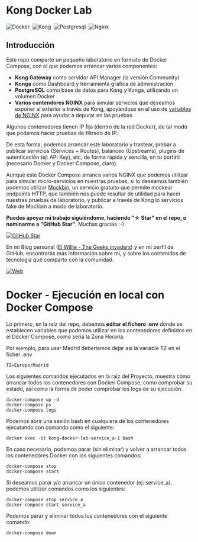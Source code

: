 # Kong Docker Lab

![Docker](https://img.shields.io/badge/Docker-2496ED?&style=flat&logo=docker&logoColor=ffffff)&nbsp;
![Kong](https://img.shields.io/badge/Kong-1AA687?style=flat&logo=Kongregate&logoColor=FFFFFF)&nbsp;
![Postgresql](https://img.shields.io/badge/Postgresql-FFFFFF?style=flat&logo=postgresql&logoColor=316192)&nbsp;
![Nginx](https://img.shields.io/badge/nginx-%23009639.svg?style=flat&logo=nginx&logoColor=white)

## Introducción

Este repo comparte un pequeño laboratorio en formato de Docker Compose, con el que podemos arrancar varios componentes:

* **Kong Gateway** como servidor API Manager (la versión Community)
* **Konga** como Dashboard y herramienta gráfica de administración
* **PostgreSQL** como base de datos para Kong y Konga, utilizando un volumen Docker
* **Varios contendores NGINX** para simular servicios que deseamos exponer al exterior a través de Kong, apoyándose en el uso de [variables de NGINX](http://nginx.org/en/docs/varindex.html) para ayudar a depurar en las pruebas

Algunos contenedores tienen IP fija (dentro de la red Docker), de tal modo que podamos hacer pruebas de filtrado de IP.

De esta forma, podemos arrancar este laboratorio y trastear, probar a publicar servicios (Services + Routes), balanceo (Upstreams), plugins de autenticación (ej: API Key), etc, de forma rápida y sencilla, en tu portátil (necesario Docker y Docker Compose, claro).

Aunque este Docker Compose arranca varios NGINX que podemos utilizar para simular micro-servicios en nuestras pruebas, si lo deseamos también podemos utilizar [Mockbin](https://mockbin.org/), un servicio gratuito que permite mockear endpoints HTTP, que también nos puede resultar de utilidad para hacer nuestras pruebas de laboratorio, y publicar a través de Kong lo servicios fake de Mockbin a modo de laboratorio.

**Puedes apoyar mi trabajo siguiéndome, haciendo "☆ Star" en el repo, o nominarme a "GitHub Star"**. Muchas gracias :-) 

[![GitHub Star](https://img.shields.io/badge/GitHub-Nominar_a_star-yellow?style=for-the-badge&logo=github&logoColor=white&labelColor=101010)](https://stars.github.com/nominate/)

En mi Blog personal ([El Willie - The Geeks invaders](https://elwillie.es)) y en mi perfil de GitHub, encontrarás más información sobre mi, y sobre los contenidos de tecnología que comparto con la comunidad.

[![Web](https://img.shields.io/badge/GitHub-ElWillieES-14a1f0?style=for-the-badge&logo=github&logoColor=white&labelColor=101010)](https://github.com/ElWillieES)

# Docker - Ejecución en local con Docker Compose

Lo primero, en la raíz del repo, debemos **editar el fichero .env** donde se establecen variables que podemos utilizar en los contenedores definidos en el Docker Compose, como sería la Zona Horaria. 

Por ejemplo, para usar Madrid deberíamos dejar así la variable TZ en el ficher .env

```shell
TZ=Europe/Madrid
```

Los siguientes comandos ejecutados en la raíz del Proyecto, muestra cómo arrancar todos los contenedores con Docker Compose, como comprobar su estado, así como la forma de poder comprobar los logs de su ejecución.

```shell
docker-compose up -d
docker-compose ps
docker-compose logs
```

Podemos abrir una sesión bash en cualquiera de los contenedores ejecutando con comando como el siguiente:

```shell
docker exec -it kong-docker-lab-service_a-1 bash
```

En caso necesario, podemos parar (sin eliminar) y volver a arrancar todos los contenedores Docker con los siguientes comandos:

```shell
docker-compose stop
docker-compose start
```

Si deseamos parar y/o arrancar un único contenedor (ej: service_a), podemos utilizar comandos como los siguientes:

```shell
docker-compose stop service_a
docker-compose start service_a
```

Podemos parar y eliminar todos los contenedores con el siguiente comando:

```shell
docker-compose down
```

